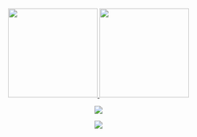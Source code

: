 <h1 align="center"> </h1>

<div align="center">
  <a href="https://github.com/thaispapa">
  <img height="180em" src="https://github-readme-stats.vercel.app/api?username=thaispapa&show_icons=true&theme=dracula&include_all_commits=true&count_private=true"/>
  <img height="180em" src="https://github-readme-stats.vercel.app/api/top-langs/?username=thaispapa&layout=compact&langs_count=7&theme=dracula"/>
</div>

<p align="center">
  <a href="https://skillicons.dev">
    <img src="https://skillicons.dev/icons?i=git,powershell,vim,debian,kali,ubuntu" />
  </a>
</p>

<p align="center">
  <a href="https://skillicons.dev">
    <img src="https://skillicons.dev/icons?i=javascript,html,css,c,python" />
  </a>
</p>

&nbsp;
<div align="center">
 
</div>
